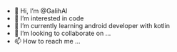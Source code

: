 - 👋 Hi, I’m @GalihAl
- 👀 I’m interested in code
- 🌱 I’m currently learning android developer with kotlin
- 💞️ I’m looking to collaborate on ...
- 📫 How to reach me ...

<!---
GalihAl/GalihAl is a ✨ special ✨ repository because its `README.md` (this file) appears on your GitHub profile.
You can click the Preview link to take a look at your changes.
--->
